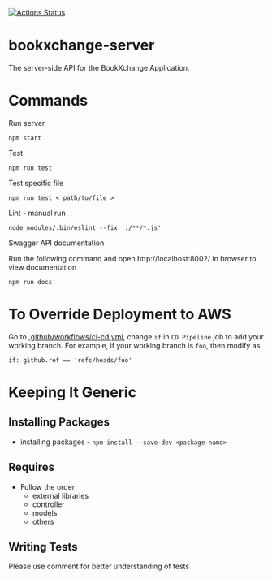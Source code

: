[![Actions Status](https://github.com/shreyas-sriram/bookxchange-server/workflows/CI/CD/badge.svg)](https://github.com/shreyas-sriram/bookxchange-server/actions)

# bookxchange-server

The server-side API for the BookXchange Application.

# Commands

Run server

```
npm start
```

Test

```
npm run test
```

Test specific file

```
npm run test < path/to/file >
```

Lint - manual run

```
node_modules/.bin/eslint --fix './**/*.js'
```

Swagger API documentation

Run the following command and open http://localhost:8002/ in browser to view documentation
```
npm run docs
```

# To Override Deployment to AWS

Go to [.github/workflows/ci-cd.yml](https://github.com/shreyas-sriram/bookxchange-server/blob/signup/.github/workflows/ci-cd.yaml), change `if` in `CD Pipeline` job to add your working branch. For example, if your working branch is `foo`, then modify as

```
if: github.ref == 'refs/heads/foo'
```

# Keeping It Generic

## Installing Packages

- installing packages - `npm install --save-dev <package-name>`

## Requires

- Follow the order
  - external libraries
  - controller
  - models
  - others

## Writing Tests

Please use comment for better understanding of tests
